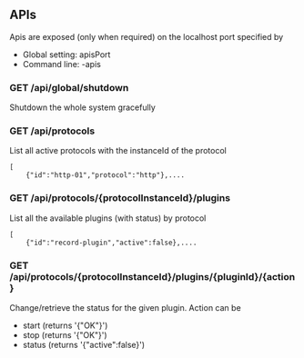 ## APIs

Apis are exposed (only when required) on the localhost port specified by

* Global setting: apisPort
* Command line: -apis

### GET /api/global/shutdown

Shutdown the whole system gracefully

### GET /api/protocols

List all active protocols with the instanceId of the protocol

```
[
    {"id":"http-01","protocol":"http"},....
```

### GET /api/protocols/{protocolInstanceId}/plugins

List all the available plugins (with status) by protocol

```
[
    {"id":"record-plugin","active":false},....
```

### GET /api/protocols/{protocolInstanceId}/plugins/{pluginId}/{action}

Change/retrieve the status for the given plugin. Action can be

* start (returns '{"OK"}')
* stop (returns '{"OK"}')
* status (returns '{"active":false}')

